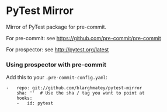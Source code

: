 PyTest Mirror
=============

Mirror of PyTest package for pre-commit.

For pre-commit: see https://github.com/pre-commit/pre-commit

For prospector: see http://pytest.org/latest


### Using prospector with pre-commit

Add this to your `.pre-commit-config.yaml`:

    -   repo: git://github.com/blarghmatey/pytest-mirror
        sha: ''  # Use the sha / tag you want to point at
        hooks:
        -   id: pytest

